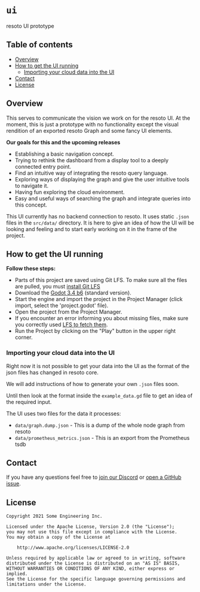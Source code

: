 # `ui`
resoto UI prototype


## Table of contents

* [Overview](#overview)
* [How to get the UI running](#overview)
    * [Importing your cloud data into the UI](#importing-your-cloud-data-into-the-ui)
* [Contact](#contact)
* [License](#license)


## Overview
This serves to communicate the vision we work on for the resoto UI.
At the moment, this is just a prototype with no functionality except the visual rendition of an exported resoto Graph and some fancy UI elements.

**Our goals for this and the upcoming releases**
 - Establishing a basic navigation concept.
 - Trying to rethink the dashboard from a display tool to a deeply connected entry point.
 - Find an intuitive way of integrating the resoto query language.
 - Exploring ways of displaying the graph and give the user intuitive tools to navigate it.
 - Having fun exploring the cloud environment.
 - Easy and useful ways of searching the graph and integrate queries into this concept.

This UI currently has no backend connection to resoto. It uses static `.json` files in the `src/data/` directory.
It is here to give an idea of how the UI will be looking and feeling and to start early working on it in the frame of the project.


## How to get the UI running
**Follow these steps:**
- Parts of this project are saved using Git LFS. To make sure all the files are pulled, you must [install Git LFS](https://docs.github.com/en/repositories/working-with-files/managing-large-files/installing-git-large-file-storage)
- Download the [Godot 3.4 b6](https://downloads.tuxfamily.org/godotengine/3.4/beta6/) (standard version).
- Start the engine and import the project in the Project Manager (click import, select the 'project.godot' file).
- Open the project from the Project Manager.
- If you encounter an error informing you about missing files, make sure you correctly used [LFS to fetch them](https://www.atlassian.com/git/tutorials/git-lfs#fetching-history).
- Run the Project by clicking on the "Play" button in the upper right corner.


### Importing your cloud data into the UI
Right now it is not possible to get your data into the UI as the format of the json files has changed in resoto core.

We will add instructions of how to generate your own `.json` files soon.

Until then look at the format inside the `example_data.gd` file to get an idea of the required input.

The UI uses two files for the data it processes:
- `data/graph.dump.json` - This is a dump of the whole node graph from resoto
- `data/prometheus_metrics.json` - This is an export from the Prometheus tsdb


## Contact
If you have any questions feel free to [join our Discord](https://discord.gg/someengineering) or [open a GitHub issue](https://github.com/someengineering/resoto/issues/new).


## License
```
Copyright 2021 Some Engineering Inc.

Licensed under the Apache License, Version 2.0 (the "License");
you may not use this file except in compliance with the License.
You may obtain a copy of the License at

    http://www.apache.org/licenses/LICENSE-2.0

Unless required by applicable law or agreed to in writing, software
distributed under the License is distributed on an "AS IS" BASIS,
WITHOUT WARRANTIES OR CONDITIONS OF ANY KIND, either express or implied.
See the License for the specific language governing permissions and
limitations under the License.
```
